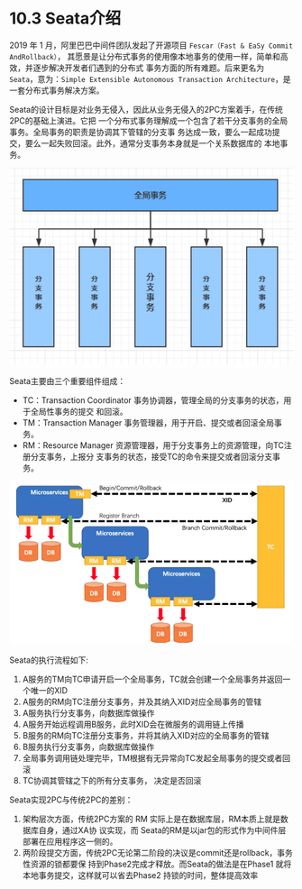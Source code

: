 # 10.3 Seata介绍

2019 年 1 月，阿里巴巴中间件团队发起了开源项目 `Fescar（Fast & EaSy Commit AndRollback）`， 其愿景是让分布式事务的使用像本地事务的使用一样，简单和高效，并逐步解决开发者们遇到的分布式 事务方面的所有难题。后来更名为 `Seata`，意为：`Simple Extensible Autonomous Transaction Architecture`，是一套分布式事务解决方案。

Seata的设计目标是对业务无侵入，因此从业务无侵入的2PC方案着手，在传统2PC的基础上演进。它把 一个分布式事务理解成一个包含了若干分支事务的全局事务。全局事务的职责是协调其下管辖的分支事 务达成一致，要么一起成功提交，要么一起失败回滚。此外，通常分支事务本身就是一个关系数据库的 本地事务。

![](<../.gitbook/assets/image (8).png>)

Seata主要由三个重要组件组成：&#x20;

* TC：Transaction Coordinator 事务协调器，管理全局的分支事务的状态，用于全局性事务的提交 和回滚。&#x20;
* TM：Transaction Manager 事务管理器，用于开启、提交或者回滚全局事务。&#x20;
* RM：Resource Manager 资源管理器，用于分支事务上的资源管理，向TC注册分支事务，上报分 支事务的状态，接受TC的命令来提交或者回滚分支事务。

![](<../.gitbook/assets/image (9).png>)

Seata的执行流程如下:

1. A服务的TM向TC申请开启一个全局事务，TC就会创建一个全局事务并返回一个唯一的XID
2. A服务的RM向TC注册分支事务，并及其纳入XID对应全局事务的管辖
3. A服务执行分支事务，向数据库做操作
4. A服务开始远程调用B服务，此时XID会在微服务的调用链上传播
5. B服务的RM向TC注册分支事务，并将其纳入XID对应的全局事务的管辖
6. B服务执行分支事务，向数据库做操作&#x20;
7. 全局事务调用链处理完毕，TM根据有无异常向TC发起全局事务的提交或者回滚&#x20;
8. TC协调其管辖之下的所有分支事务， 决定是否回滚

Seata实现2PC与传统2PC的差别：

1. 架构层次方面，传统2PC方案的 RM 实际上是在数据库层，RM本质上就是数据库自身，通过XA协 议实现，而 Seata的RM是以jar包的形式作为中间件层部署在应用程序这一侧的。
2. 两阶段提交方面，传统2PC无论第二阶段的决议是commit还是rollback，事务性资源的锁都要保 持到Phase2完成才释放。而Seata的做法是在Phase1 就将本地事务提交，这样就可以省去Phase2 持锁的时间，整体提高效率

